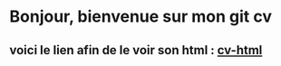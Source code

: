 # Bonjour, bienvenue sur mon git cv

## voici le lien afin de le voir son html : [cv-html](maxdaspro/cv-html-css/blob/master/index.html)
